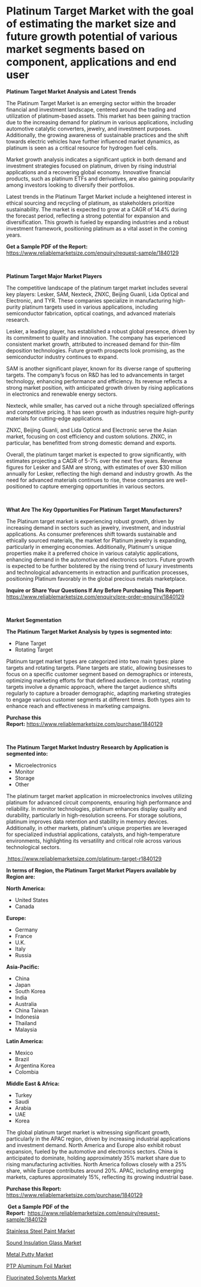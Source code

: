 <p><h1>Platinum Target Market with the goal of estimating the market size and future growth potential of various market segments based on component, applications and end user</h1></p><p><strong>Platinum Target Market Analysis and Latest Trends</strong></p>
<p><p>The Platinum Target Market is an emerging sector within the broader financial and investment landscape, centered around the trading and utilization of platinum-based assets. This market has been gaining traction due to the increasing demand for platinum in various applications, including automotive catalytic converters, jewelry, and investment purposes. Additionally, the growing awareness of sustainable practices and the shift towards electric vehicles have further influenced market dynamics, as platinum is seen as a critical resource for hydrogen fuel cells.</p><p>Market growth analysis indicates a significant uptick in both demand and investment strategies focused on platinum, driven by rising industrial applications and a recovering global economy. Innovative financial products, such as platinum ETFs and derivatives, are also gaining popularity among investors looking to diversify their portfolios.</p><p>Latest trends in the Platinum Target Market include a heightened interest in ethical sourcing and recycling of platinum, as stakeholders prioritize sustainability. The market is expected to grow at a CAGR of 14.4% during the forecast period, reflecting a strong potential for expansion and diversification. This growth is fueled by expanding industries and a robust investment framework, positioning platinum as a vital asset in the coming years.</p></p>
<p><strong>Get a Sample PDF of the Report:&nbsp;</strong> <a href="https://www.reliablemarketsize.com/enquiry/request-sample/1840129?utm_campaign=2034&utm_medium=2&utm_source=Github&utm_content=ia&utm_term=01042025&utm_id=platinum-target">https://www.reliablemarketsize.com/enquiry/request-sample/1840129</a></p>
<p>&nbsp;</p>
<p><strong>Platinum Target Major Market Players</strong></p>
<p><p>The competitive landscape of the platinum target market includes several key players: Lesker, SAM, Nexteck, ZNXC, Beijing Guanli, Lida Optical and Electronic, and TYR. These companies specialize in manufacturing high-purity platinum targets used in various applications, including semiconductor fabrication, optical coatings, and advanced materials research.</p><p>Lesker, a leading player, has established a robust global presence, driven by its commitment to quality and innovation. The company has experienced consistent market growth, attributed to increased demand for thin-film deposition technologies. Future growth prospects look promising, as the semiconductor industry continues to expand.</p><p>SAM is another significant player, known for its diverse range of sputtering targets. The company’s focus on R&D has led to advancements in target technology, enhancing performance and efficiency. Its revenue reflects a strong market position, with anticipated growth driven by rising applications in electronics and renewable energy sectors.</p><p>Nexteck, while smaller, has carved out a niche through specialized offerings and competitive pricing. It has seen growth as industries require high-purity materials for cutting-edge applications. </p><p>ZNXC, Beijing Guanli, and Lida Optical and Electronic serve the Asian market, focusing on cost efficiency and custom solutions. ZNXC, in particular, has benefitted from strong domestic demand and exports.</p><p>Overall, the platinum target market is expected to grow significantly, with estimates projecting a CAGR of 5-7% over the next five years. Revenue figures for Lesker and SAM are strong, with estimates of over $30 million annually for Lesker, reflecting the high demand and industry growth. As the need for advanced materials continues to rise, these companies are well-positioned to capture emerging opportunities in various sectors.</p></p>
<p>&nbsp;</p>
<p><strong>What Are The Key Opportunities For Platinum Target Manufacturers?</strong></p>
<p><p>The Platinum target market is experiencing robust growth, driven by increasing demand in sectors such as jewelry, investment, and industrial applications. As consumer preferences shift towards sustainable and ethically sourced materials, the market for Platinum jewelry is expanding, particularly in emerging economies. Additionally, Platinum's unique properties make it a preferred choice in various catalytic applications, enhancing demand in the automotive and electronics sectors. Future growth is expected to be further bolstered by the rising trend of luxury investments and technological advancements in extraction and purification processes, positioning Platinum favorably in the global precious metals marketplace.</p></p>
<p><strong>Inquire or Share Your Questions If Any Before Purchasing This Report:</strong> <a href="https://www.reliablemarketsize.com/enquiry/pre-order-enquiry/1840129?utm_campaign=2034&utm_medium=2&utm_source=Github&utm_content=ia&utm_term=01042025&utm_id=platinum-target">https://www.reliablemarketsize.com/enquiry/pre-order-enquiry/1840129</a></p>
<p>&nbsp;</p>
<p><strong>Market Segmentation</strong></p>
<p><strong>The Platinum Target Market Analysis by types is segmented into:</strong></p>
<p><ul><li>Plane Target</li><li>Rotating Target</li></ul></p>
<p><p>Platinum target market types are categorized into two main types: plane targets and rotating targets. Plane targets are static, allowing businesses to focus on a specific customer segment based on demographics or interests, optimizing marketing efforts for that defined audience. In contrast, rotating targets involve a dynamic approach, where the target audience shifts regularly to capture a broader demographic, adapting marketing strategies to engage various customer segments at different times. Both types aim to enhance reach and effectiveness in marketing campaigns.</p></p>
<p><strong>Purchase this Report:&nbsp;</strong><a href="https://www.reliablemarketsize.com/purchase/1840129?utm_campaign=2034&utm_medium=2&utm_source=Github&utm_content=ia&utm_term=01042025&utm_id=platinum-target">https://www.reliablemarketsize.com/purchase/1840129</a></p>
<p>&nbsp;</p>
<p><strong>The Platinum Target Market Industry Research by Application is segmented into:</strong></p>
<p><ul><li>Microelectronics</li><li>Monitor</li><li>Storage</li><li>Other</li></ul></p>
<p><p>The platinum target market application in microelectronics involves utilizing platinum for advanced circuit components, ensuring high performance and reliability. In monitor technologies, platinum enhances display quality and durability, particularly in high-resolution screens. For storage solutions, platinum improves data retention and stability in memory devices. Additionally, in other markets, platinum's unique properties are leveraged for specialized industrial applications, catalysts, and high-temperature environments, highlighting its versatility and critical role across various technological sectors.</p></p>
<p><a href="https://www.reliablemarketsize.com/platinum-target-r1840129?utm_campaign=2034&utm_medium=2&utm_source=Github&utm_content=ia&utm_term=01042025&utm_id=platinum-target">&nbsp;https://www.reliablemarketsize.com/platinum-target-r1840129</a></p>
<p><strong>In terms of Region, the Platinum Target Market Players available by Region are:</strong></p>
<p>
    <p> <strong> North America: </strong>
        <ul>
            <li>United States</li>
            <li>Canada</li>
        </ul>
        </p> 
    <p> <strong> Europe: </strong>
        <ul>
            <li>Germany</li>
            <li>France</li>
            <li>U.K.</li>
            <li>Italy</li>
            <li>Russia</li>
        </ul>
        </p> 
    <p> <strong> Asia-Pacific: </strong>
        <ul>
            <li>China</li>
            <li>Japan</li>
            <li>South Korea</li>
            <li>India</li>
            <li>Australia</li>
            <li>China Taiwan</li>
            <li>Indonesia</li>
            <li>Thailand</li>
            <li>Malaysia</li>
        </ul>
        </p> 
    <p> <strong> Latin America: </strong>
        <ul>
            <li>Mexico</li>
            <li>Brazil</li>
            <li>Argentina Korea</li>
            <li>Colombia</li>
        </ul>
        </p> 
    <p> <strong> Middle East & Africa: </strong>
        <ul>
            <li>Turkey</li>
            <li>Saudi</li>
            <li>Arabia</li>
            <li>UAE</li>
            <li>Korea</li>
        </ul>
    </p>
    </p>
<p><p>The global platinum target market is witnessing significant growth, particularly in the APAC region, driven by increasing industrial applications and investment demand. North America and Europe also exhibit robust expansion, fueled by the automotive and electronics sectors. China is anticipated to dominate, holding approximately 35% market share due to rising manufacturing activities. North America follows closely with a 25% share, while Europe contributes around 20%. APAC, including emerging markets, captures approximately 15%, reflecting its growing industrial base.</p></p>
<p><strong>Purchase this Report: </strong><a href="https://www.reliablemarketsize.com/purchase/1840129?utm_campaign=2034&utm_medium=2&utm_source=Github&utm_content=ia&utm_term=01042025&utm_id=platinum-target">https://www.reliablemarketsize.com/purchase/1840129</a></p>
<p>&nbsp;<strong>Get a Sample PDF of the Report:&nbsp;&nbsp;</strong><a href="https://www.reliablemarketsize.com/enquiry/request-sample/1840129?utm_campaign=2034&utm_medium=2&utm_source=Github&utm_content=ia&utm_term=01042025&utm_id=platinum-target">https://www.reliablemarketsize.com/enquiry/request-sample/1840129</a></p>
<p><strong></strong></p>
<p><p><a href="https://github.com/kaganalcinwv/Market-Research-Report-List-1/blob/main/stainless-steel-paint-market.md?utm_campaign=2034&utm_medium=2&utm_source=Github&utm_content=ia&utm_term=01042025&utm_id=platinum-target">Stainless Steel Paint Market</a></p><p><a href="https://github.com/grevecodeeol/Market-Research-Report-List-1/blob/main/sound-insulation-glass-market.md?utm_campaign=2034&utm_medium=2&utm_source=Github&utm_content=ia&utm_term=01042025&utm_id=platinum-target">Sound Insulation Glass Market</a></p><p><a href="https://github.com/szaszgrychkq/Market-Research-Report-List-1/blob/main/metal-putty-market.md?utm_campaign=2034&utm_medium=2&utm_source=Github&utm_content=ia&utm_term=01042025&utm_id=platinum-target">Metal Putty Market</a></p><p><a href="https://github.com/janustabarf2/Market-Research-Report-List-1/blob/main/ptp-aluminum-foil-market.md?utm_campaign=2034&utm_medium=2&utm_source=Github&utm_content=ia&utm_term=01042025&utm_id=platinum-target">PTP Aluminum Foil Market</a></p><p><a href="https://github.com/calizlewin2f/Market-Research-Report-List-1/blob/main/fluorinated-solvents-market.md?utm_campaign=2034&utm_medium=2&utm_source=Github&utm_content=ia&utm_term=01042025&utm_id=platinum-target">Fluorinated Solvents Market</a></p></p>